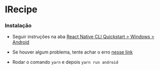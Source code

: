 # IRecipe


### Instalação 

- Seguir instruções na aba [React Native CLI Quickstart > Windows > Android](https://reactnative.dev/docs/environment-setup)

- Se houver algum problema, tente achar o erro [nesse link](https://reactnative.dev/docs/troubleshooting#content)

- Rodar o comando `yarn` e depois `yarn run android`

